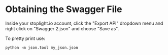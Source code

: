 # Obtaining the Swagger File

Inside your stoplight.io account, click the "Export API" dropdown menu and right click on "Swagger 2.json" and choose "Save as".

To pretty print use:

`python -m json.tool my_json.json`
